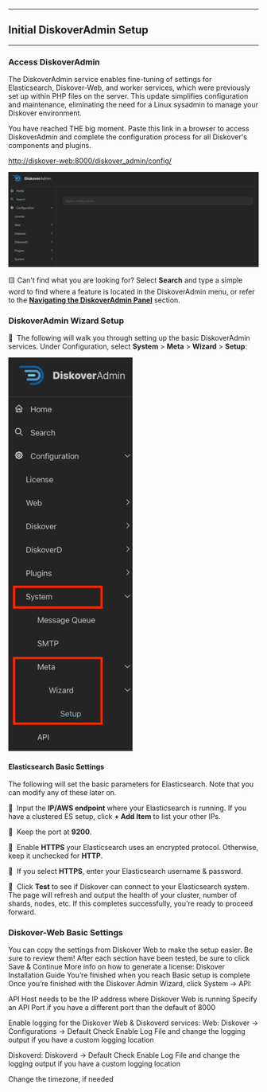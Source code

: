 ___
## Initial DiskoverAdmin Setup
___

### Access DiskoverAdmin

The DiskoverAdmin service enables fine-tuning of settings for Elasticsearch, Diskover-Web, and worker services, which were previously set up within PHP files on the server. This update simplifies configuration and maintenance, eliminating the need for a Linux sysadmin to manage your Diskover environment.

You have reached THE big moment. Paste this link in a browser to access DiskoverAdmin and complete the configuration process for all Diskover's components and plugins.

[http://diskover-web:8000/diskover_admin/config/](http://diskover-web:8000/diskover_admin/config/)

<img src="images/diskoveradmin_menu.png" width="">

🟨 Can't find what you are looking for? Select **Search** and type a simple word to find where a feature is located in the DiskoverAdmin menu, or refer to the [**Navigating the DiskoverAdmin Panel**]() section.


### DiskoverAdmin Wizard Setup

🔴 &nbsp;The following will walk you through setting up the basic DiskoverAdmin services. Under Configuration, select **System** > **Meta** > **Wizard** > **Setup**:

<img src="images/diskoveradmin_menu_wizard.png" width="250"> 

#### Elasticsearch Basic Settings

The following will set the basic parameters for Elasticsearch. Note that you can modify any of these later on.

🔴 &nbsp;Input the **IP/AWS endpoint** where your Elasticsearch is running. If you have a clustered ES setup, click **+ Add Item** to list your other IPs.

🔴 &nbsp;Keep the port at **9200**.

🔴 &nbsp;Enable **HTTPS** your Elasticsearch uses an encrypted protocol. Otherwise, keep it unchecked for **HTTP**.

🔴 &nbsp;If you select **HTTPS**, enter your Elasticsearch username & password.

🔴 &nbsp;Click **Test** to see if Diskover can connect to your Elasticsearch system. The page will refresh and output the health of your cluster, number of shards, nodes, etc. If this completes successfully, you're ready to proceed forward.

### Diskover-Web Basic Settings

You can copy the settings from Diskover Web to make the setup easier. Be sure to review them!
After each section have been tested, be sure to click Save & Continue
More info on how to generate a license: Diskover Installation Guide
You’re finished when you reach Basic setup is complete
Once you’re finished with the Diskover Admin Wizard, click System → API:


API Host needs to be the IP address where Diskover Web is running
Specify an API Port if you have a different port than the default of 8000

Enable logging for the Diskover Web & Diskoverd services:
Web: Diskover → Configurations → Default
Check Enable Log File and change the logging output if you have a custom logging location

Diskoverd: Diskoverd → Default
Check Enable Log File and change the logging output if you have a custom logging location

Change the timezone, if needed
